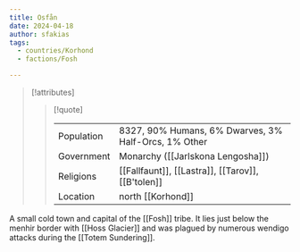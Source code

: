 ```yaml
---
title: Osfån
date: 2024-04-18
author: sfakias
tags:
  - countries/Korhond
  - factions/Fosh

---
```

> [!attributes]
> 
> > [!quote]
> >
> > | | |
> > | --- | --- |
> > | Population | 8327, 90% Humans, 6% Dwarves, 3% Half-Orcs, 1% Other |
> > | Government | Monarchy ([[Jarlskona Lengosha]]) |
> > | Religions | [[Fallfaunt]], [[Lastra]], [[Tarov]], [[B'tolen]] |
> > | Location | north [[Korhond]] |

A small cold town and capital of the [[Fosh]] tribe. It lies just below the menhir border with [[Hoss Glacier]] and was plagued by numerous wendigo attacks during the [[Totem Sundering]].